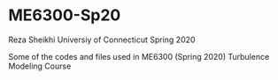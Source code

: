 # ME6300-Sp20
Reza Sheikhi
Universiy of Connecticut
Spring 2020

Some of the codes and files used in ME6300 (Spring 2020) Turbulence Modeling Course
